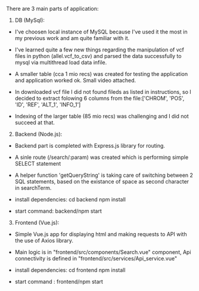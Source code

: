 There are 3 main parts of application:

1. DB (MySql):
 - I've choosen local instance of MySQL because I've used it the most in my previous work and am quite familiar with it. 
 - I've learned quite a few new things regarding the manipulation of vcf files in python (allel.vcf_to_csv) and parsed the data successfully to mysql via multithread load data infile.
 - A smaller table (cca 1 mio recs) was created for testing the application and application worked ok. Small video attached.
 - In downloaded vcf file I did not found fileds as listed in instructions, so I decided to extract folowing 6 columns from the file:['CHROM', 'POS', 'ID', 'REF', 'ALT_1', 'INFO_1']
 
 - Indexing of the larger table (85 mio recs) was challenging and I did not succeed at that.




2. Backend (Node.js):
 - Backend part is completed with Express.js library for routing.
 - A sinle route (/search/:param) was created which is performing simple SELECT statement
 - A helper function 'getQueryString' is taking care of switching between 2 SQL statements, based on the existance of space as second character in searchTerm.
 
 - install dependencies: 	cd backend
							npm install
		
 - start command: backend/npm start



3. Frontend (Vue.js):
 - Simple Vue.js app for displaying html and making requests to API with the use of Axios library.
 - Main logic is in "frontend/src/components/Search.vue" component, Api connectivity is defined in "frontend/src/services/Api_service.vue"
 
 - install dependencies: 	cd frontend
							npm install
							
 - start command : frontend/npm start